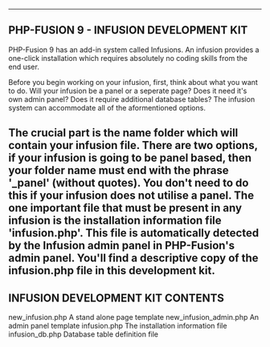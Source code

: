---------------------------------------------------------
PHP-FUSION 9 - INFUSION DEVELOPMENT KIT
---------------------------------------------------------

PHP-Fusion 9 has an add-in system called Infusions. An infusion provides
a one-click installation which requires absolutely no coding skills from the
end user.

Before you begin working on your infusion, first, think about what you want
to do. Will your infusion be a panel or a seperate page? Does it need it's
own admin panel? Does it require additional database tables? The infusion
system can accommodate all of the aformentioned options.

The crucial part is the name folder which will contain your infusion file.
There are two options, if your infusion is going to be panel based, then your
folder name must end with the phrase '_panel' (without quotes). You don't
need to do this if your infusion does not utilise a panel.
The one important file that must be present in any infusion is the installation
information file 'infusion.php'. This file is automatically detected by the
Infusion admin panel in PHP-Fusion's admin panel. You'll find a descriptive copy
of the infusion.php file in this development kit.
---------------------------------------------------------
INFUSION DEVELOPMENT KIT CONTENTS
---------------------------------------------------------
new_infusion.php        A stand alone page template
new_infusion_admin.php  An admin panel template
infusion.php            The installation information file
infusion_db.php         Database table definition file
